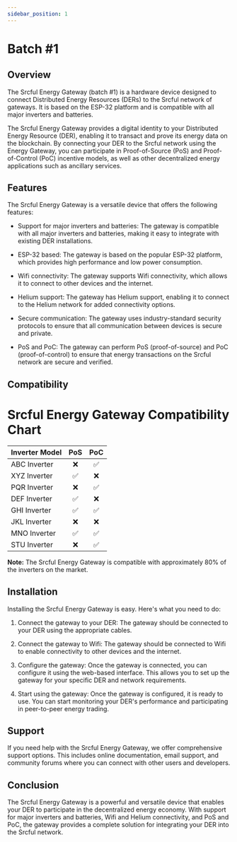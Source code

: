 ```yaml
---
sidebar_position: 1
---
```


# Batch #1

## Overview

The Srcful Energy Gateway (batch #1) is a hardware device designed to connect Distributed Energy Resources (DERs) to the Srcful network of gateways. It is based on the ESP-32 platform and is compatible with all major inverters and batteries. 

The Srcful Energy Gateway provides a digital identity to your Distributed Energy Resource (DER), enabling it to transact and prove its energy data on the blockchain. By connecting your DER to the Srcful network using the Energy Gateway, you can participate in Proof-of-Source (PoS) and Proof-of-Control (PoC) incentive models, as well as other decentralized energy applications such as ancillary services.

## Features

The Srcful Energy Gateway is a versatile device that offers the following features:

- Support for major inverters and batteries: The gateway is compatible with all major inverters and batteries, making it easy to integrate with existing DER installations.

- ESP-32 based: The gateway is based on the popular ESP-32 platform, which provides high performance and low power consumption.

- Wifi connectivity: The gateway supports Wifi connectivity, which allows it to connect to other devices and the internet.

- Helium support: The gateway has Helium support, enabling it to connect to the Helium network for added connectivity options.

- Secure communication: The gateway uses industry-standard security protocols to ensure that all communication between devices is secure and private.

- PoS and PoC: The gateway can perform PoS (proof-of-source) and PoC (proof-of-control) to ensure that energy transactions on the Srcful network are secure and verified.

## Compatibility

# Srcful Energy Gateway Compatibility Chart

| Inverter Model | PoS | PoC |
|----------------|:---:|:---:|
| ABC Inverter   |  ❌  |  ✅  |
| XYZ Inverter   |  ✅  |  ❌  |
| PQR Inverter   |  ❌  |  ✅  |
| DEF Inverter   |  ✅  |  ❌  |
| GHI Inverter   |  ✅  |  ✅  |
| JKL Inverter   |  ❌  |  ❌  |
| MNO Inverter   |  ✅  |  ✅  |
| STU Inverter   |  ❌  |  ✅  |

**Note:** The Srcful Energy Gateway is compatible with approximately 80% of the inverters on the market.

## Installation

Installing the Srcful Energy Gateway is easy. Here's what you need to do:

1. Connect the gateway to your DER: The gateway should be connected to your DER using the appropriate cables.

2. Connect the gateway to Wifi: The gateway should be connected to Wifi to enable connectivity to other devices and the internet.

3. Configure the gateway: Once the gateway is connected, you can configure it using the web-based interface. This allows you to set up the gateway for your specific DER and network requirements.

4. Start using the gateway: Once the gateway is configured, it is ready to use. You can start monitoring your DER's performance and participating in peer-to-peer energy trading.

## Support

If you need help with the Srcful Energy Gateway, we offer comprehensive support options. This includes online documentation, email support, and community forums where you can connect with other users and developers.

## Conclusion

The Srcful Energy Gateway is a powerful and versatile device that enables your DER to participate in the decentralized energy economy. With support for major inverters and batteries, Wifi and Helium connectivity, and PoS and PoC, the gateway provides a complete solution for integrating your DER into the Srcful network.



